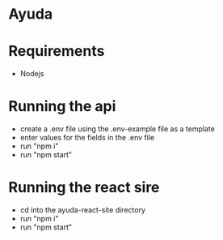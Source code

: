 # Ayuda

# Requirements
- Nodejs


# Running the api
- create a .env file using the .env-example file as a template
- enter values for the fields in the .env file
- run "npm i"
- run "npm start"


# Running the react sire
- cd into the ayuda-react-site directory
- run "npm i"
- run "npm start"